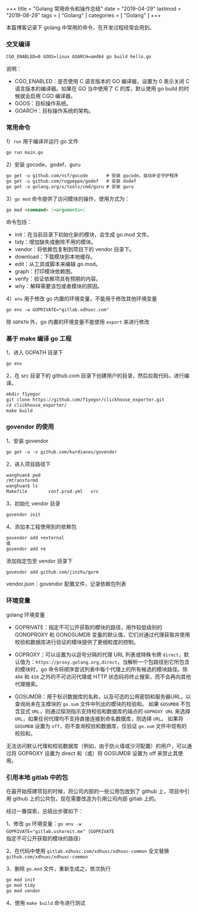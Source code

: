 +++
title = "Golang 常用命令和操作总结"
date = "2019-04-29"
lastmod = "2019-08-29"
tags = [
    "Golang"
]
categories = [
    "Golang"
]
+++

本篇博客记录下 golang 中常用的命令，在开发过程经常会用到。

<!--more-->

### 交叉编译
```markdown
CGO_ENABLED=0 GOOS=linux GOARCH=amd64 go build hello.go
```
说明：
* CGO_ENABLED：是否使用 C 语言版本的 GO 编译器，设置为 0 表示关闭 C 语言版本的编译器。如果在 GO 当中使用了 C 的库，默认使用 go build 的时候就会启用 CGO 编译器。
* GOOS：目标操作系统。
* GOARCH：目标操作系统的架构。

### 常用命令
1）`run` 用于编译并运行 go 文件
```markdown
go run main.go
```

2）安装 gocode，godef，guru
```markdown
go get -u github.com/nsf/gocode       # 安装 gocode，自动补全守护程序
go get -u github.com/rogpeppe/godef   # 安装 dodef
go get -u golang.org/x/tools/cmd/guru # 安装 guru
```

3）`go mod` 命令提供了访问模块的操作，使用方式为：

```markdown
go mod <command> [<arguments>]
```
命令包括：

* init：在当前目录下初始化新的模块，会生成 go.mod 文件。
* tidy：增加缺失或删除不用的模块。
* vendor：将依赖包复制到项目下的 vendor 目录下。
* download：下载模块到本地缓存。
* edit：从工具或脚本来编辑 go.mod。
* graph：打印模块依赖图。
* verify：验证依赖项具有预期的内容。
* why：解释需要该包或者模块的原因。

4）`env` 用于修改 go 内置的环境变量，不能用于修改其他环境变量
```markdown
go env -w GOPRIVATE="gitlab.xdhuxc.com"
```
除 `GOPATH` 外，go 内置的环境变量不能使用 `export` 来进行修改

### 基于 make 编译 go 工程
1、进入 GOPATH 目录下
```markdown
go env
```

2、在 src 目录下的 github.com 目录下创建用户的目录，然后拉取代码，进行编译。
```markdown
mkdir f1yegor
git clone https://github.com/f1yegor/clickhouse_exporter.git
cd clickhouse_exporter/
make build
```

### govendor 的使用
1、安装 govendor
```markdown
go get -u -v github.com/kardianos/govendor
```
2、进入项目路径下
```markdown
wanghuan$ pwd
/mtransformd
wanghuan$ ls
Makefile        conf.prod.yml   src
```
3、初始化 vendor 目录
```markdown
govendor init
```
4、添加本工程使用到的依赖包
```markdown
govendor add +external
或
govendor add +e
```
添加指定包至 vendor 目录下
```markdown
govendor add github.com/jinzhu/gorm
```

vendor.json：govendor 配置文件，记录依赖包列表

### 环境变量

golang 环境变量


* GOPRIVATE：指定不可公开获取的模块的路径，用作较低级别的 GONOPROXY 和 GONOSUMDB 变量的默认值，它们对通过代理获取并使用校验和数据库进行验证的模块提供了更细粒度的控制。

* GOPROXY：可以设置为以逗号分隔的代理 URL 列表或特殊令牌 `direct`，默认值为：`https://proxy.golang.org,direct`，当解析一个包路径到它所包含的模块时，go 命令将顺序尝试列表中每个代理上的所有候选的模块路径。除 `404` 和 `410` 之外的不可访问代理或 HTTP 状态码将终止搜索，而不会再向其他代理搜索。

* GOSUMDB：用于标识数据库的名称，以及可选的公用密钥和服务器URL，以查询尚未在主模块的 `go.sum` 文件中列出的模块的校验和。 如果 `GOSUMDB` 不包含显式 `URL`，则通过探测指示支持校验和数据库的端点的 `GOPROXY URL` 来选择 `URL`，如果任何代理均不支持直接连接到命名数据库，则选择 `URL`。 如果将 `GOSUMDB` 设置为 `off`，则不查询校验和数据库，仅验证 `go.sum` 文件中现有的校验和。

无法访问默认代理和校验数据库（例如，由于防火墙或沙河配置）的用户，可以通过将 GOPROXY 设置为 direct 和（或）将 GOSUMDB 设置为 off 来禁止其使用。


### 引用本地 gitlab 中的包

在最开始搭建项目的时候，将公司内部的一些公用包放到了 github 上，项目中引用 github 上的公共包，现在需要改造为引用公司内部 gitlab 上的。

经过一番探索，总结出步骤如下：

1、修改 `go` 环境变量：`go env -w GOPRIVATE="gitlab.ushareit.me"`（`GOPRIVATE` 指定不可公开获取的模块的路径）

2、在代码中使用 `gitlab.xdhuxc.com/xdhuxc/xdhuxc-common` 全文替换 `github.com/xdhuxc/xdhuxc-common`

3、删除 `go.mod` 文件，重新生成之，依次执行
```markdown
go mod init
go mod tidy
go mod vendor
```

4、使用 `make build` 命令进行测试



















